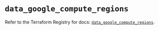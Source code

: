 # `data_google_compute_regions`

Refer to the Terraform Registry for docs: [`data_google_compute_regions`](https://registry.terraform.io/providers/hashicorp/google/6.15.0/docs/data-sources/compute_regions).
